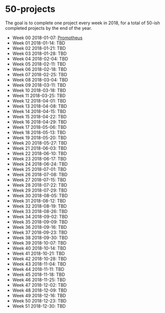 # 50-projects

The goal is to complete one project every week in 2018, for a total of
50-ish completed projects by the end of the year.

- Week 00 2018-01-07: [Promotheus](https://github.com/hc5duke/promotheus)
- Week 01 2018-01-14: TBD
- Week 02 2018-01-21: TBD
- Week 03 2018-01-28: TBD
- Week 04 2018-02-04: TBD
- Week 05 2018-02-11: TBD
- Week 06 2018-02-18: TBD
- Week 07 2018-02-25: TBD
- Week 08 2018-03-04: TBD
- Week 09 2018-03-11: TBD
- Week 10 2018-03-18: TBD
- Week 11 2018-03-25: TBD
- Week 12 2018-04-01: TBD
- Week 13 2018-04-08: TBD
- Week 14 2018-04-15: TBD
- Week 15 2018-04-22: TBD
- Week 16 2018-04-29: TBD
- Week 17 2018-05-06: TBD
- Week 18 2018-05-13: TBD
- Week 19 2018-05-20: TBD
- Week 20 2018-05-27: TBD
- Week 21 2018-06-03: TBD
- Week 22 2018-06-10: TBD
- Week 23 2018-06-17: TBD
- Week 24 2018-06-24: TBD
- Week 25 2018-07-01: TBD
- Week 26 2018-07-08: TBD
- Week 27 2018-07-15: TBD
- Week 28 2018-07-22: TBD
- Week 29 2018-07-29: TBD
- Week 30 2018-08-05: TBD
- Week 31 2018-08-12: TBD
- Week 32 2018-08-19: TBD
- Week 33 2018-08-26: TBD
- Week 34 2018-09-02: TBD
- Week 35 2018-09-09: TBD
- Week 36 2018-09-16: TBD
- Week 37 2018-09-23: TBD
- Week 38 2018-09-30: TBD
- Week 39 2018-10-07: TBD
- Week 40 2018-10-14: TBD
- Week 41 2018-10-21: TBD
- Week 42 2018-10-28: TBD
- Week 43 2018-11-04: TBD
- Week 44 2018-11-11: TBD
- Week 45 2018-11-18: TBD
- Week 46 2018-11-25: TBD
- Week 47 2018-12-02: TBD
- Week 48 2018-12-09: TBD
- Week 49 2018-12-16: TBD
- Week 50 2018-12-23: TBD
- Week 51 2018-12-30: TBD
